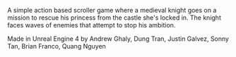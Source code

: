A simple action based scroller game where a medieval knight goes on a mission to rescue his princess from the castle she's locked in. The knight faces waves of enemies that attempt to stop his ambition. 


Made in Unreal Engine 4 by Andrew Ghaly, Dung Tran, Justin Galvez, Sonny Tan, Brian Franco, Quang Nguyen
